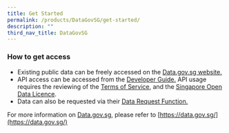 ```yaml
---
title: Get Started
permalink: /products/DataGovSG/get-started/
description: ""
third_nav_title: DataGovSG
---
```

### **How to get access**
* Existing public data can be freely accessed on the [Data.gov.sg website.](https://data.gov.sg/)
* API access can be accessed from the [Developer Guide.](https://data.gov.sg/developer)   API usage requires the reviewing of the [Terms of Service](https://data.gov.sg/privacy-and-website-terms), and the [Singapore Open Data Licence](https://data.gov.sg/open-data-licence).
* Data can also be requested via their [Data Request Function.](https://github.com/datagovsg/datagovsg-datasets/issues/new?title=Dataset%20request:%20%3Cdataset%20title%3E) 

For more information on [Data.gov.sg](https://data.gov.sg/), please refer to [https://data.gov.sg/](https://data.gov.sg/)


